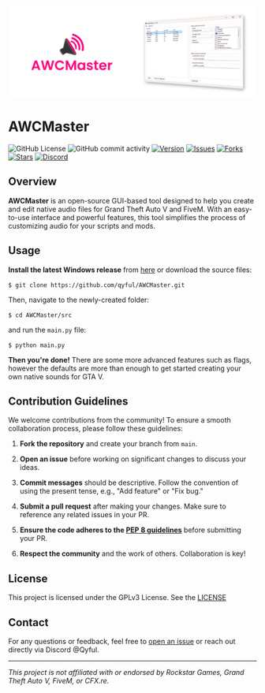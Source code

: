 ![alt text](gh_banner.png)

# AWCMaster

![GitHub License](https://img.shields.io/github/license/qyful/AWCMaster)
![GitHub commit activity](https://img.shields.io/github/commit-activity/w/qyful/awcmaster)
[![Version](https://img.shields.io/github/v/release/qyful/awcmaster)](https://github.com/qyful/awcmaster/releases)
[![Issues](https://img.shields.io/github/issues/qyful/awcmaster)](https://github.com/qyful/awcmaster/issues)
[![Forks](https://img.shields.io/github/forks/qyful/awcmaster)](https://github.com/qyful/awcmaster/network/members)
[![Stars](https://img.shields.io/github/stars/qyful/awcmaster)](https://github.com/qyful/awcmaster/stargazers)
[![Discord](https://dcbadge.limes.pink/api/server/https://discord.gg/yefSA3uzDz?style=flat)](https://discord.gg/yefSA3uzDz)

## Overview

**AWCMaster** is an open-source GUI-based tool designed to help you create and edit native audio files for Grand Theft Auto V and FiveM. With an easy-to-use interface and powerful features, this tool simplifies the process of customizing audio for your scripts and mods.

## Usage

**Install the latest Windows release** from [here](https://github.com/qyful/AWCMaster/releases/) or download the source files:

```console
$ git clone https://github.com/qyful/AWCMaster.git
```

Then, navigate to the newly-created folder:

```console
$ cd AWCMaster/src
```

and run the `main.py` file:

```console
$ python main.py
```

**Then you're done!** There are some more advanced features such as flags, however the defaults are more than enough to get started creating your own native sounds for GTA V.

## Contribution Guidelines

We welcome contributions from the community! To ensure a smooth collaboration process, please follow these guidelines:

1. **Fork the repository** and create your branch from `main`.

2. **Open an issue** before working on significant changes to discuss your ideas.

3. **Commit messages** should be descriptive. Follow the convention of using the present tense, e.g., "Add feature" or "Fix bug."

4. **Submit a pull request** after making your changes. Make sure to reference any related issues in your PR.

5. **Ensure the code adheres to the [PEP 8 guidelines](https://peps.python.org/pep-0008/)** before submitting your PR.

6. **Respect the community** and the work of others. Collaboration is key!

## License

This project is licensed under the GPLv3 License. See the [LICENSE](https://github.com/qyful/AWCMaster/blob/main/LICENSE)

## Contact

For any questions or feedback, feel free to [open an issue](https://github.com/qyful/awcmaster/issues) or reach out directly via Discord @Qyful.

---

*This project is not affiliated with or endorsed by Rockstar Games, Grand Theft Auto V, FiveM, or CFX.re.*